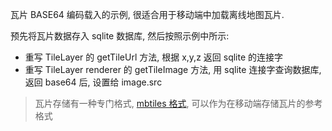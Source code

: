 瓦片 BASE64 编码载入的示例, 很适合用于移动端中加载离线地图瓦片.

预先将瓦片数据存入 sqlite 数据库, 然后按照示例中所示:

- 重写 TileLayer 的 getTileUrl 方法, 根据 x,y,z 返回 sqlite 的连接字
- 重写 TileLayer renderer 的 getTileImage 方法, 用 sqlite 连接字查询数据库, 返回 base64 后, 设置给 image.src

> 瓦片存储有一种专门格式, [mbtiles 格式](https://github.com/mapbox/mbtiles-spec), 可以作为在移动端存储瓦片的参考格式
